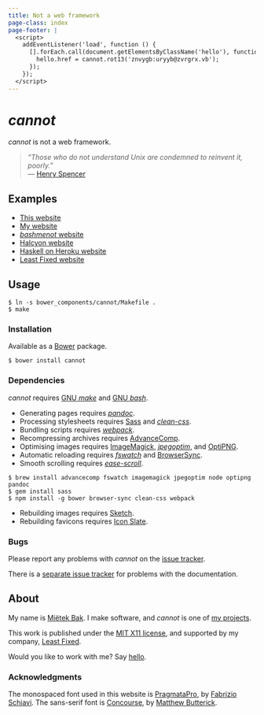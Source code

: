 ```yaml
---
title: Not a web framework
page-class: index
page-footer: |
  <script>
    addEventListener('load', function () {
      [].forEach.call(document.getElementsByClassName('hello'), function (hello) {
        hello.href = cannot.rot13('znvygb:uryyb@zvrgrx.vb');
      });
    });
  </script>
---
```



_cannot_
========

_cannot_ is not a web framework.

> _“Those who do not understand Unix are condemned to reinvent it, poorly.”_  
> — [Henry Spencer](http://en.wikipedia.org/wiki/Henry_Spencer)


Examples
--------

- [This website](https://github.com/mietek/cannot-website/)
- [My website](https://github.com/mietek/mietek-website/)
- [_bashmenot_ website](https://github.com/mietek/bashmenot-website/)
- [Halcyon website](https://github.com/mietek/halcyon-website/)
- [Haskell on Heroku website](https://github.com/mietek/haskell-on-heroku-website/)
- [Least Fixed website](https://github.com/mietek/least-fixed-website/)


Usage
-----

```
$ ln -s bower_components/cannot/Makefile .
$ make
```


### Installation

Available as a [Bower](http://bower.io/) package.

```
$ bower install cannot
```


### Dependencies

_cannot_ requires [GNU _make_](http://gnu.org/software/make/) and [GNU _bash_](http://gnu.org/software/bash/).

- Generating pages requires [_pandoc_](http://johnmacfarlane.net/pandoc/).
- Processing stylesheets requires [Sass](http://sass-lang.com/) and [_clean-css_](https://github.com/jakubpawlowicz/clean-css/).
- Bundling scripts requires [_webpack_](http://webpack.github.io/).
- Recompressing archives requires [Advance<span class="small-caps">Comp</span>](http://advancemame.sourceforge.net/comp-readme.html).
- Optimising images requires [ImageMagick](http://www.imagemagick.org/), [_jpegoptim_](https://github.com/tjko/jpegoptim/), and [OptiPNG](http://optipng.sourceforge.net/).
- Automatic reloading requires [_fswatch_](https://github.com/emcrisostomo/fswatch/) and [BrowserSync](http://www.browsersync.io/).
- Smooth scrolling requires [_ease-scroll_](https://github.com/mietek/ease-scroll/).

```
$ brew install advancecomp fswatch imagemagick jpegoptim node optipng pandoc
$ gem install sass
$ npm install -g bower browser-sync clean-css webpack
```

- Rebuilding images requires [Sketch](http://bohemiancoding.com/sketch/).
- Rebuilding favicons requires [Icon Slate](http://www.kodlian.com/apps/icon-slate/).


### Bugs

Please report any problems with _cannot_ on the [issue tracker](https://github.com/mietek/cannot/issues/).

There is a [separate issue tracker](https://github.com/mietek/cannot-website/issues/) for problems with the documentation.


About
-----

<span id="mietek"><a class="hello" href=""></a></span>

My name is [Miëtek Bak](http://mietek.io/).  I make software, and _cannot_ is one of [my projects](http://mietek.io/projects/).

This work is published under the [MIT X11 license](license/), and supported by my company, [Least Fixed](http://leastfixed.com/).

Would you like to work with me?  Say <a class="hello" href="">hello</a>.


### Acknowledgments

The monospaced font used in this website is [PragmataPro](http://www.fsd.it/fonts/pragmatapro.htm), by [Fabrizio Schiavi](http://www.fsd.it/).  The sans-serif font is [Concourse](http://practicaltypography.com/concourse.html), by [Matthew Butterick](http://practicaltypography.com/).
